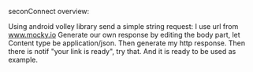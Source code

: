 seconConnect overview:

Using android volley library
send a simple string request:
I use url from www.mocky.io Generate our own response by editing the body part, let Content type be application/json.
Then generate my http response. Then there is notif "your link is ready", try that. And it is ready to be used as example.